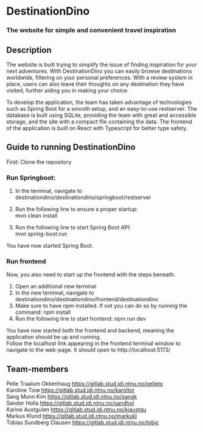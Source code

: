 # DestinationDino
### The website for simple and convenient travel inspiration
 
## Description
The website is built trying to simplify the issue of finding inspiration for your next adventures. With DestinationDino you can easily browse destinations worldwide, filtering on your personal preferences. With a review system in place, users can also leave their thoughts on any destination they have visited, further aiding you in making your choice.
 
To develop the application, the team has taken advantage of technologies such as Spring Boot for a smooth setup, and an easy-to-use restserver. The database is built using SQLite, providing the team with great and accessible storage, and the site with a compact file containing the data. The frontend of the application is built on React with Typescript for better type safety.
 
 

 
 
## Guide to running DestinationDino
 
First: Clone the repository

### Run Springboot:
1. In the terminal, navigate to  
   destinationdino/destinationdino/springboot/restserver  

2. Run the following line to ensure a proper startup:  
   mvn clean install

3. Run the following line to start Spring Boot API:  
   mvn spring-boot:run
 
You have now started Spring Boot.   
### Run frontend
Now, you also need to start up the frontend with the steps beneath.

1. Open an additional new terminal
2. In the new terminal, navigate to  
   destinationdino/destinationdino/frontend/destinationdino
3. Make sure to have npm installed. If not you can do so by running the command: npm install
4. Run the following line to start frontend: npm run dev
 
You have now started both the frontend and backend, meaning the application should be up and running.  
Follow the localhost link appearing in the frontend terminal window to navigate to the web-page. It should open to http://localhost:5173/
 
## Team-members  
Pelle Traalum Okkenhaug https://gitlab.stud.idi.ntnu.no/pelleto  
Karoline Torø https://gitlab.stud.idi.ntnu.no/karoltor  
Sang Munn Kim https://gitlab.stud.idi.ntnu.no/sangk  
Sander Holla https://gitlab.stud.idi.ntnu.no/sandhol  
Karine Austgulen https://gitlab.stud.idi.ntnu.no/kjaustgu  
Markus Klund https://gitlab.stud.idi.ntnu.no/markukl  
Tobias Sundberg Clausen https://gitlab.stud.idi.ntnu.no/tobic  
